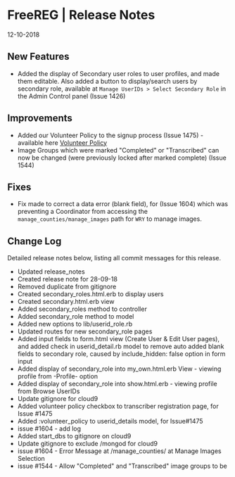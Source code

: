 __FreeREG | Release Notes__
  =======================
  12-10-2018

  __New Features__
  ----------------

  *   Added the display of Secondary user roles to user profiles, and made them editable.  Also added a button to display/search users by secondary role, available at `Manage UserIDs > Select Secondary Role` in the Admin Control panel (Issue 1426)
  

  __Improvements__
  ----------------


  * Added our Volunteer Policy to the signup process (Issue 1475) - available here [Volunteer Policy](https://www.freeukgenealogy.org.uk/files/Volunteer-Policy.pdf)
  * Image Groups which were marked "Completed" or "Transcribed" can now be changed (were previously locked after marked complete) (Issue 1544)


  __Fixes__
  ---------

  * Fix made to correct a data error (blank field), for (Issue 1604) which was preventing a Coordinator from accessing the `manage_counties/manage_images` path for `WRY` to manage images.


  __Change Log__
  ----------------

  Detailed release notes below, listing all commit messages for this release.


* Updated release_notes
* Created release note for 28-09-18
* Removed duplicate from gitignore
* Created secondary_roles.html.erb to display users
* Created secondary.html.erb view
* Added secondary_roles method to controller
* Added secondary_role method to model
* Added new options to lib/userid_role.rb
* Updated routes for new secondary_role pages
* Added input fields to form.html view (Create User & Edit User pages), and added check in userid_detail.rb model to remove auto added blank fields to secondary role, caused by include_hidden: false option in form input
* Added display of secondary_role into my_own.html.erb View - viewing profile from -Profile- option
* Added display of secondary_role into show.html.erb - viewing profile from Browse UserIDs
* Update gitignore for cloud9
* Added volunteer policy checkbox to transcriber registration page, for Issue #1475
* Added :volunteer_policy to userid_details model, for Issue#1475
* issue #1604 - add log
* Added start_dbs to gitignore on cloud9
* Update gitignore to exclude /mongod for cloud9
* issue #1604 - Error Message at /manage_counties/ at Manage Images Selection
* issue #1544 - Allow "Completed" and "Transcribed" image groups to be

  
